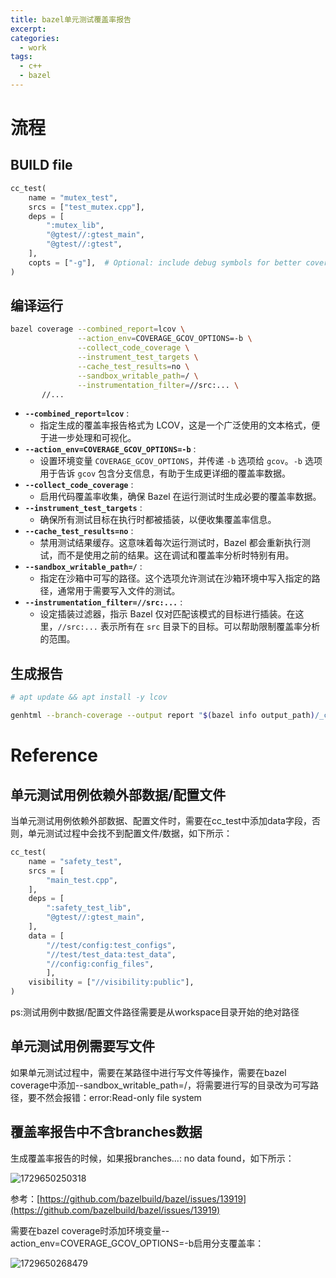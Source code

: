 ```yaml
---
title: bazel单元测试覆盖率报告
excerpt: 
categories:
  - work
tags:
  - c++
  - bazel
---
```

# 流程

## BUILD file

```python
cc_test(
    name = "mutex_test",
    srcs = ["test_mutex.cpp"],
    deps = [
        ":mutex_lib",
        "@gtest//:gtest_main",
        "@gtest//:gtest",
    ],
    copts = ["-g"],  # Optional: include debug symbols for better coverage report
)
```

## 编译运行

```bash
bazel coverage --combined_report=lcov \
               --action_env=COVERAGE_GCOV_OPTIONS=-b \
               --collect_code_coverage \
               --instrument_test_targets \
               --cache_test_results=no \
               --sandbox_writable_path=/ \
               --instrumentation_filter=//src:... \
       //...
```

* **`--combined_report=lcov`** :
  * 指定生成的覆盖率报告格式为 LCOV，这是一个广泛使用的文本格式，便于进一步处理和可视化。
* **`--action_env=COVERAGE_GCOV_OPTIONS=-b`** :
  * 设置环境变量 `COVERAGE_GCOV_OPTIONS`，并传递 `-b` 选项给 `gcov`。`-b` 选项用于告诉 `gcov` 包含分支信息，有助于生成更详细的覆盖率数据。
* **`--collect_code_coverage`** :
  * 启用代码覆盖率收集，确保 Bazel 在运行测试时生成必要的覆盖率数据。
* **`--instrument_test_targets`** :
  * 确保所有测试目标在执行时都被插装，以便收集覆盖率信息。
* **`--cache_test_results=no`** :
  * 禁用测试结果缓存。这意味着每次运行测试时，Bazel 都会重新执行测试，而不是使用之前的结果。这在调试和覆盖率分析时特别有用。
* **`--sandbox_writable_path=/`** :
  * 指定在沙箱中可写的路径。这个选项允许测试在沙箱环境中写入指定的路径，通常用于需要写入文件的测试。
* **`--instrumentation_filter=//src:...`** :
  * 设定插装过滤器，指示 Bazel 仅对匹配该模式的目标进行插装。在这里，`//src:...` 表示所有在 `src` 目录下的目标。可以帮助限制覆盖率分析的范围。

## 生成报告

```bash
# apt update && apt install -y lcov

genhtml --branch-coverage --output report "$(bazel info output_path)/_coverage/_coverage_report.dat"
```

# Reference

## 单元测试用例依赖外部数据/配置文件

当单元测试用例依赖外部数据、配置文件时，需要在cc_test中添加data字段，否则，单元测试过程中会找不到配置文件/数据，如下所示：

```python
cc_test(
    name = "safety_test",
    srcs = [
        "main_test.cpp",
    ],
    deps = [
        ":safety_test_lib",
        "@gtest//:gtest_main",
    ],
    data = [
        "//test/config:test_configs",
        "//test/test_data:test_data",
        "//config:config_files",
        ],
    visibility = ["//visibility:public"],
)
```

ps:测试用例中数据/配置文件路径需要是从workspace目录开始的绝对路径

## 单元测试用例需要写文件

如果单元测试过程中，需要在某路径中进行写文件等操作，需要在bazel coverage中添加--sandbox_writable_path=/，将需要进行写的目录改为可写路径，要不然会报错：error:Read-only file system

## 覆盖率报告中不含branches数据

生成覆盖率报告的时候，如果报branches...: no data found，如下所示：

![1729650250318](https://manchey.github.io/assets/image/2024-10-22-bazel单元测试覆盖率报告/1729650250318.png)

参考：[https://github.com/bazelbuild/bazel/issues/13919](https://github.com/bazelbuild/bazel/issues/13919)

需要在bazel coverage时添加环境变量--action_env=COVERAGE_GCOV_OPTIONS=-b启用分支覆盖率：

![1729650268479](https://manchey.github.io/assets/image/2024-10-22-bazel单元测试覆盖率报告/1729650268479.png)
